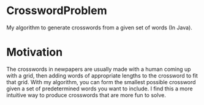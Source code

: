 # CrosswordProblem
My algorithm to generate crosswords from a given set of words (In Java).

# Motivation
The crosswords in newpapers are usually made with a human coming up with a grid, then adding words of appropriate lengths to the crossword to fit that grid. With my algorithm, you can form the smallest possible crossword given a set of predetermined words you want to include. I find this a more intuitive way to produce crosswords that are more fun to solve. 
